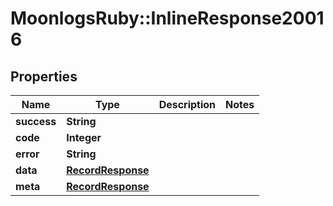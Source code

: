# MoonlogsRuby::InlineResponse20016

## Properties
Name | Type | Description | Notes
------------ | ------------- | ------------- | -------------
**success** | **String** |  | 
**code** | **Integer** |  | 
**error** | **String** |  | 
**data** | [**RecordResponse**](RecordResponse.md) |  | 
**meta** | [**RecordResponse**](RecordResponse.md) |  | 


